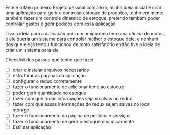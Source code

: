 Este é o Meu primeiro Projeto pessoal complexo, minha idéia inicial é criar uma aplicação para gerir e controlar estoque de produtos, tenho em mente também fazer um controle dinamico de estoque, pretendo também poder controlar gastos e gerir pedidos com essa aplicação

Tiva a idéia para a aplicação pois um amigo meu tem uma oficina de motos, e ele queria um sistema para controlar melhor o estoque dele, e nenhum dos que ele já testou funcionou de moto satisfatório enttão tive a ideia de criar um sistema para ele

Checklist dos passos que tenho que fazer

- [ ] criar e instalar arquivos necessários
- [ ] estruturar as páginas da aplicação
- [ ] configurar o redux corretamente
- [ ] fazer o funcionamento de adicionar itens ao estoque
- [ ] poder gerir quantidade no estoque
- [ ] fazer com que todas informações sejam salvas no redux
- [ ] fazer com que essas informações do redux sejam salvas no local storage
- [ ] fazer o funcionamento da página de pedidos e serviços
- [ ] fazer o funcionamento de gerir o estoque dinamicamente
- [ ] Estilizar aplicação
